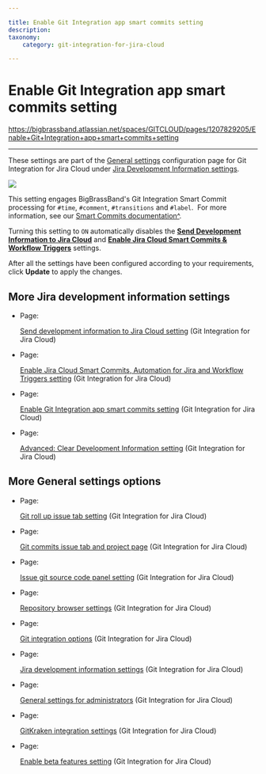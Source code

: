 ```yaml
---

title: Enable Git Integration app smart commits setting
description:
taxonomy:
    category: git-integration-for-jira-cloud

---
```


# Enable Git Integration app smart commits setting

<https://bigbrassband.atlassian.net/spaces/GITCLOUD/pages/1207829205/Enable+Git+Integration+app+smart+commits+setting>

* * *

These settings are part of the [General settings](/git-integration-for-jira-cloud/General-Settings) configuration page for Git Integration for Jira Cloud under [Jira Development Information settings](/wiki/spaces/GITCLOUD/pages/1207796181/Jira+development+information+settings).

![](https://bigbrassband.atlassian.net/wiki/download/thumbnails/1207829205/gitcloud-gencfg-enable-app-smart-commits.png?version=1&modificationDate=1645098328920&cacheVersion=1&api=v2&width=548&height=253)

This setting engages BigBrassBand's Git Integration Smart Commit processing for `#time`, `#comment`, `#transitions` and `#label`.  For more information, see our [Smart Commits documentation^](https://www.bigbrassband.com/git-integration-for-jira/documentation/smart-commits.html).

Turning this setting to `ON` automatically disables the [**Send Development Information to Jira Cloud**](/wiki/spaces/GITCLOUD/pages/1207829176/Send+development+information+to+Jira+Cloud+setting) and [**Enable Jira Cloud Smart Commits & Workflow Triggers**](https://bigbrassband.atlassian.net/wiki/spaces/GITCLOUD/pages/1207796196) settings.


After all the settings have been configured according to your requirements, click **Update** to apply the changes.

## More Jira development information settings

*   Page:

    [Send development information to Jira Cloud setting](/wiki/spaces/GITCLOUD/pages/1207829176/Send+development+information+to+Jira+Cloud+setting) (Git Integration for Jira Cloud)

*   Page:

    [Enable Jira Cloud Smart Commits, Automation for Jira and Workflow Triggers setting](/wiki/spaces/GITCLOUD/pages/1207796196/Enable+Jira+Cloud+Smart+Commits%2C+Automation+for+Jira+and+Workflow+Triggers+setting) (Git Integration for Jira Cloud)

*   Page:

    [Enable Git Integration app smart commits setting](/wiki/spaces/GITCLOUD/pages/1207829205/Enable+Git+Integration+app+smart+commits+setting) (Git Integration for Jira Cloud)

*   Page:

    [Advanced: Clear Development Information setting](/wiki/spaces/GITCLOUD/pages/1207829225/Advanced%3A+Clear+Development+Information+setting) (Git Integration for Jira Cloud)


## More General settings options

*   Page:

    [Git roll up issue tab setting](/wiki/spaces/GITCLOUD/pages/1207796128/Git+roll+up+issue+tab+setting) (Git Integration for Jira Cloud)

*   Page:

    [Git commits issue tab and project page](/wiki/spaces/GITCLOUD/pages/1207829071/Git+commits+issue+tab+and+project+page) (Git Integration for Jira Cloud)

*   Page:

    [Issue git source code panel setting](/wiki/spaces/GITCLOUD/pages/1207829089/Issue+git+source+code+panel+setting) (Git Integration for Jira Cloud)

*   Page:

    [Repository browser settings](/wiki/spaces/GITCLOUD/pages/1207829111/Repository+browser+settings) (Git Integration for Jira Cloud)

*   Page:

    [Git integration options](/wiki/spaces/GITCLOUD/pages/1207829137/Git+integration+options) (Git Integration for Jira Cloud)

*   Page:

    [Jira development information settings](/wiki/spaces/GITCLOUD/pages/1207796181/Jira+development+information+settings) (Git Integration for Jira Cloud)

*   Page:

    [General settings for administrators](/wiki/spaces/GITCLOUD/pages/1923025087/General+settings+for+administrators) (Git Integration for Jira Cloud)

*   Page:

    [GitKraken integration settings](/wiki/spaces/GITCLOUD/pages/1980563563/GitKraken+integration+settings) (Git Integration for Jira Cloud)

*   Page:

    [Enable beta features setting](/wiki/spaces/GITCLOUD/pages/2070216724/Enable+beta+features+setting) (Git Integration for Jira Cloud)